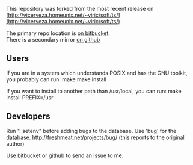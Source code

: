 This repository was forked from the most recent release on [http://vicerveza.homeunix.net/~viric/soft/ts/](http://vicerveza.homeunix.net/~viric/soft/ts/)

The primary repo location is [on bitbucket](https://bitbucket.org/kliberty/ts/src).
<br>
There is a secondary mirror [on github](https://github.com/kliberty/ts)

Users
------------------------
If you are in a system which understands POSIX and has the GNU toolkit, you
probably can run:
 make
 make install

If you want to install to another path than /usr/local, you can run:
 make install PREFIX=/usr


Developers
------------------------
Run ". setenv" before adding bugs to the database.
Use 'bug' for the database.  http://freshmeat.net/projects/bug/ (this reports to the original author)

Use bitbucket or github to send an issue to me.
